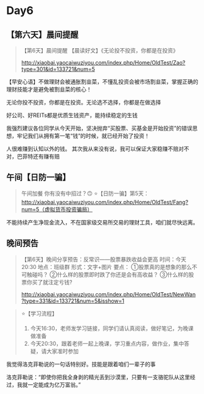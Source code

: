 # Day6

## 【第六天】晨间提醒

> 【第6天】晨间提醒
> 【晨读好文】《无论投不投资，你都是在投资》
>
> http://xiaobai.yaocaiwuziyou.com/index.php/Home/OldTest/Zao?type=301&id=133721&num=5

️【早安心语】不做理财会被通胀割韭菜，不懂乱投资会被市场割韭菜，掌握正确的理财技能才是避免被割韭菜的核心！

无论你投不投资，你都是在投资。无论选不选择，你都是在做选择

好公司、好REITs都是优质生钱资产，能持续稳定的生钱

我强烈建议各位同学从今天开始，坚决抛弃“买股票、买基金是开始投资”的错误思想，牢记我们从拥有第一笔“钱”的时候，就已经开始了投资！

人很难赚到认知以外的钱。 其次我从来没有说，我可以保证大家稳赚不赔对不对，巴菲特还有赚有赔



## 午间【日防一骗】

> 午间加餐
>你有没有中招过？🙃
> ⭐【日防一骗】第5天：http://xiaobai.yaocaiwuziyou.com/index.php/Home/OldTest/Fang?num=5（虚拟货币投资骗局）

不能持续产生净现金流入，不在国家级交易所交易的理财工具，咱们就尽快远离。



## 晚间预告

> 【第6天】晚间分享预告：反常识——股票暴跌收益会更高
> 时间：今天20:30
> 地点：班级群 
> 形式：文字+图片
> 要点：
> ①股票真的是想象的那么不可触碰吗？
> ②什么样的股票即时跌了你还是会有高收益？
> ③什么样的股票你买了就注定亏钱?
>
> http://xiaobai.yaocaiwuziyou.com/index.php/Home/OldTest/NewWan?type=331&id=133721&num=5&isshow=1

> ⭐【学习流程】
> 1. 今天16:30，老师发学习链接，同学们请认真阅读，做好笔记，为晚课做准备
> 2. 今天20:30，跟着老师一起上晚课，学习重点内容，做作业，集中答疑，请大家准时参加



我觉得洛克菲勒说的一句话特别好。技能是跟着咱们一辈子的事

洛克菲勒说：“即使你把我全身剥的精光丢到沙漠里，只要有一支骆驼队从这里经过，我就一定能成为亿万富翁。”





